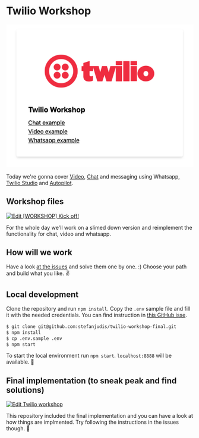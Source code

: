 # Twilio Workshop

![Overview of workshop project](./docs/screenshot.png)

Today we're gonna cover [Video](), [Chat]() and messaging using Whatsapp, [Twilio Studio]() and [Autopilot]().

## Workshop files

[![Edit [WORKSHOP] Kick off!](https://codesandbox.io/static/img/play-codesandbox.svg)](https://codesandbox.io/s/workshop-kick-off-unnum?fontsize=14)

For the whole day we'll work on a slimed down version and reimplement the functionality for chat, video and whatsapp.

## How will we work

Have a look [at the issues](https://github.com/stefanjudis/twilio-workshop-final/issues) and solve them one by one. :) Choose your path and build what you like. ✌️

## Local development

Clone the repository and run `npm install`. Copy the `.env` sample file and fill it with the needed credentials.
You can find instruction in [this GitHub isse](https://github.com/stefanjudis/twilio-workshop-final/issues/1).

```
$ git clone git@github.com:stefanjudis/twilio-workshop-final.git
$ npm install
$ cp .env.sample .env
$ npm start
```

To start the local environment run `npm start`. `localhost:8888` will be available. 🎉

## Final implementation (to sneak peak and find solutions)

[![Edit Twilio workshop](https://codesandbox.io/static/img/play-codesandbox.svg)](https://codesandbox.io/s/twilio-workshop-qli5j?fontsize=14)

This repository included the final implementation and you can have a look at how things are implmented. Try following the instructions in the issues though. 🙈